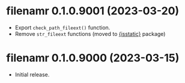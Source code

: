 <!-- NEWS.md is maintained by https://cynkra.github.io/fledge, do not edit -->

# filenamr 0.1.0.9001 (2023-03-20)

* Export `check_path_fileext()` function.
* Remove `str_fileext` functions (moved to [{isstatic}](https://github.com/elipousson/isstatic) package)


# filenamr 0.1.0.9000 (2023-03-15)

* Initial release.


